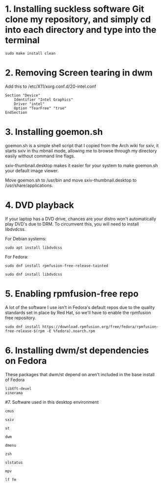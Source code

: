 # 1. Installing suckless software Git clone my repository, and simply cd into each directory and type into the terminal  
	
	sudo make install clean

# 2. Removing Screen tearing in dwm
Add this to /etc/X11/xorg.conf.d/20-intel.conf

	Section "Device"
    	Identifier "Intel Graphics"
    	Driver "intel"
    	Option "TearFree" "true"
	EndSection

# 3. Installing goemon.sh
goemon.sh is a simple shell script that I copied from the Arch wiki for sxiv, it starts sxiv in thu    mbnail mode, allowing me to browse through my directory easily without command line flags.  

sxiv-thumbnail.desktop makes it easier for your system to make  goemon.sh your default image viewer.  
 
Move goemon.sh to /usr/bin and move sxiv-thumbnail.desktop to /usr/share/applications.  

# 4. DVD playback 
If your laptop has a DVD drive, chances are your distro won't automatically play DVD's due to DRM. To circumvent this, you will need to install libdvdcss.

For Debian systems:  

	sudo apt install libdvdcss  
	
For Fedora: 

	sudo dnf install rpmfusion-free-release-tainted
	
	sudo dnf install libdvdcss 

# 5. Enabling rpmfusion-free repo 
A lot of the software I use isn't in Fedora's default repos due to the quality standards set in place by Red Hat, so we'll have to enable the rpmfusion free repository.  


	sudo dnf install https://download.rpmfusion.org/free/fedora/rpmfusion-free-release-$(rpm -E %fedora).noarch.rpm


# 6. Installing dwm/st dependencies on Fedora
These packages that dwm/st depend on aren't included in the base install of Fedora

	libXft-devel
	xinerama
	
#7. Software used in this desktop environment
	
	cmus 

	sxiv

	st

	dwm

	dmenu

	zsh

	slstatus

	mpv

	lf fm

